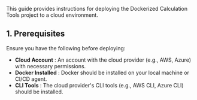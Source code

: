This guide provides instructions for deploying the Dockerized Calculation Tools project to a cloud environment.

## 1. Prerequisites

Ensure you have the following before deploying:

* **Cloud Account** : An account with the cloud provider (e.g., AWS, Azure) with necessary permissions.
* **Docker Installed** : Docker should be installed on your local machine or CI/CD agent.
* **CLI Tools** : The cloud provider's CLI tools (e.g., AWS CLI, Azure CLI) should be installed.

